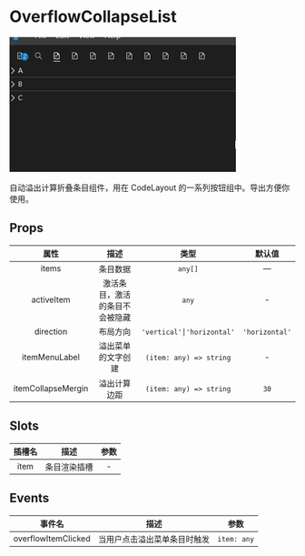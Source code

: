 # OverflowCollapseList

![OverflowCollapseList](../images/OverflowCollapseList.gif)

自动溢出计算折叠条目组件，用在 CodeLayout 的一系列按钮组中。导出方便你使用。

## Props

| 属性 | 描述 | 类型 | 默认值 |
| :----: | :----: | :----: | :----: |
| items | 条目数据 | `any[]` | — |
| activeItem | 激活条目，激活的条目不会被隐藏 | `any` | - |
| direction | 布局方向 | `'vertical'│'horizontal'` | `'horizontal'` |
| itemMenuLabel | 溢出菜单的文字创建 | `(item: any) => string` | - |
| itemCollapseMergin | 溢出计算边距 | `(item: any) => string` | `30` |

## Slots

| 插槽名 | 描述 | 参数 |
| :----: | :----: | :----: |
| item | 条目渲染插槽 | - |

## Events

| 事件名 | 描述 | 参数 |
| :----: | :----: | :----: |
| overflowItemClicked | 当用户点击溢出菜单条目时触发 | `item: any` |
